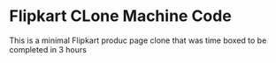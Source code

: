 # Flipkart CLone Machine Code

This is a minimal Flipkart produc page clone that was time boxed to be completed in 3 hours
